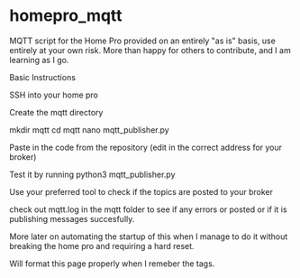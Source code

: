 # homepro_mqtt
MQTT script for the Home Pro provided on an entirely "as is" basis, use entirely at your own risk.  More than happy for others to contribute, and I am learning as I go.

Basic Instructions

SSH into your home pro

Create the mqtt directory

mkdir mqtt
cd mqtt
nano mqtt_publisher.py

Paste in the code from the repository (edit in the correct address for your broker)

Test it by running python3 mqtt_publisher.py

Use your preferred tool to check if the topics are posted to your broker

check out mqtt.log in the mqtt folder to see if any errors or posted or if it is publishing messages succesfully.

More later on automating the startup of this when I manage to do it without breaking the home pro and requiring a hard reset.

Will format this page properly when I remeber the tags.
